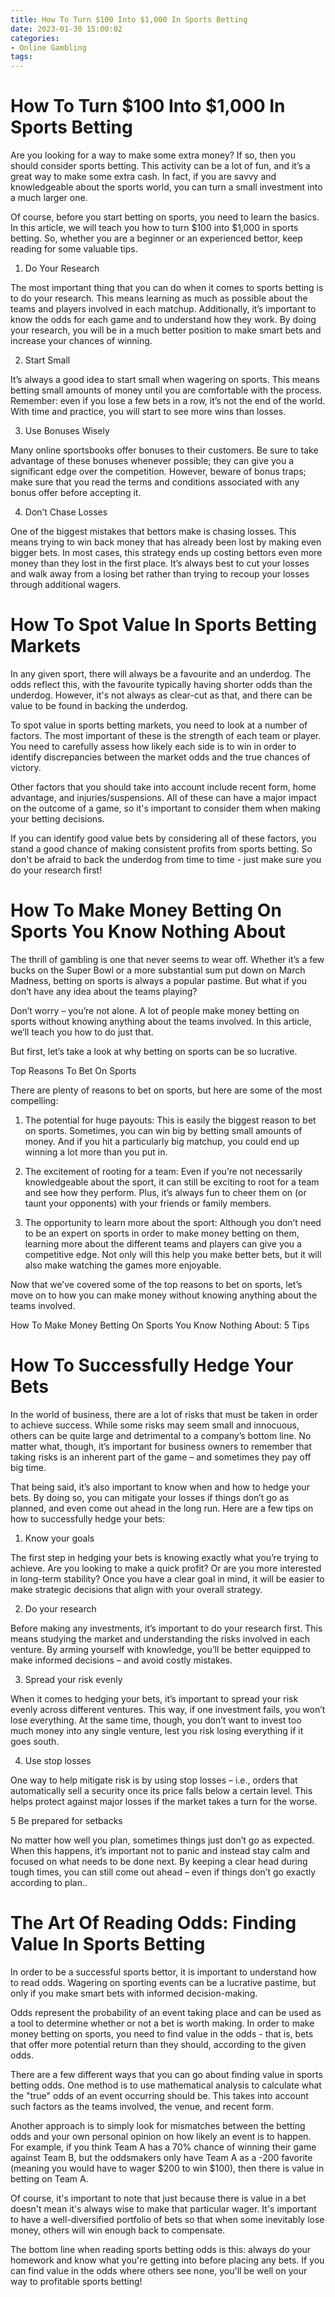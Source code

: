 ```yaml
---
title: How To Turn $100 Into $1,000 In Sports Betting
date: 2023-01-30 15:00:02
categories:
- Online Gambling
tags:
---
```



#  How To Turn $100 Into $1,000 In Sports Betting

Are you looking for a way to make some extra money? If so, then you should consider sports betting. This activity can be a lot of fun, and it’s a great way to make some extra cash. In fact, if you are savvy and knowledgeable about the sports world, you can turn a small investment into a much larger one.

Of course, before you start betting on sports, you need to learn the basics. In this article, we will teach you how to turn $100 into $1,000 in sports betting. So, whether you are a beginner or an experienced bettor, keep reading for some valuable tips.

1) Do Your Research

The most important thing that you can do when it comes to sports betting is to do your research. This means learning as much as possible about the teams and players involved in each matchup. Additionally, it’s important to know the odds for each game and to understand how they work. By doing your research, you will be in a much better position to make smart bets and increase your chances of winning.

2) Start Small

It’s always a good idea to start small when wagering on sports. This means betting small amounts of money until you are comfortable with the process. Remember: even if you lose a few bets in a row, it’s not the end of the world. With time and practice, you will start to see more wins than losses.

3) Use Bonuses Wisely

Many online sportsbooks offer bonuses to their customers. Be sure to take advantage of these bonuses whenever possible; they can give you a significant edge over the competition. However, beware of bonus traps; make sure that you read the terms and conditions associated with any bonus offer before accepting it.

4) Don’t Chase Losses

One of the biggest mistakes that bettors make is chasing losses. This means trying to win back money that has already been lost by making even bigger bets. In most cases, this strategy ends up costing bettors even more money than they lost in the first place. It’s always best to cut your losses and walk away from a losing bet rather than trying to recoup your losses through additional wagers.

#  How To Spot Value In Sports Betting Markets

In any given sport, there will always be a favourite and an underdog. The odds reflect this, with the favourite typically having shorter odds than the underdog. However, it's not always as clear-cut as that, and there can be value to be found in backing the underdog.

To spot value in sports betting markets, you need to look at a number of factors. The most important of these is the strength of each team or player. You need to carefully assess how likely each side is to win in order to identify discrepancies between the market odds and the true chances of victory.

Other factors that you should take into account include recent form, home advantage, and injuries/suspensions. All of these can have a major impact on the outcome of a game, so it's important to consider them when making your betting decisions.

If you can identify good value bets by considering all of these factors, you stand a good chance of making consistent profits from sports betting. So don't be afraid to back the underdog from time to time - just make sure you do your research first!

#  How To Make Money Betting On Sports You Know Nothing About

The thrill of gambling is one that never seems to wear off. Whether it’s a few bucks on the Super Bowl or a more substantial sum put down on March Madness, betting on sports is always a popular pastime. But what if you don’t have any idea about the teams playing?

Don’t worry – you’re not alone. A lot of people make money betting on sports without knowing anything about the teams involved. In this article, we’ll teach you how to do just that.

But first, let’s take a look at why betting on sports can be so lucrative.

Top Reasons To Bet On Sports

There are plenty of reasons to bet on sports, but here are some of the most compelling:

1) The potential for huge payouts: This is easily the biggest reason to bet on sports. Sometimes, you can win big by betting small amounts of money. And if you hit a particularly big matchup, you could end up winning a lot more than you put in.

2) The excitement of rooting for a team: Even if you’re not necessarily knowledgeable about the sport, it can still be exciting to root for a team and see how they perform. Plus, it’s always fun to cheer them on (or taunt your opponents) with your friends or family members.

3) The opportunity to learn more about the sport: Although you don’t need to be an expert on sports in order to make money betting on them, learning more about the different teams and players can give you a competitive edge. Not only will this help you make better bets, but it will also make watching the games more enjoyable.

Now that we’ve covered some of the top reasons to bet on sports, let’s move on to how you can make money without knowing anything about the teams involved.

How To Make Money Betting On Sports You Know Nothing About: 5 Tips

















#  How To Successfully Hedge Your Bets

In the world of business, there are a lot of risks that must be taken in order to achieve success. While some risks may seem small and innocuous, others can be quite large and detrimental to a company’s bottom line. No matter what, though, it’s important for business owners to remember that taking risks is an inherent part of the game – and sometimes they pay off big time.

That being said, it’s also important to know when and how to hedge your bets. By doing so, you can mitigate your losses if things don’t go as planned, and even come out ahead in the long run. Here are a few tips on how to successfully hedge your bets:

1. Know your goals

The first step in hedging your bets is knowing exactly what you’re trying to achieve. Are you looking to make a quick profit? Or are you more interested in long-term stability? Once you have a clear goal in mind, it will be easier to make strategic decisions that align with your overall strategy.

2. Do your research

Before making any investments, it’s important to do your research first. This means studying the market and understanding the risks involved in each venture. By arming yourself with knowledge, you’ll be better equipped to make informed decisions – and avoid costly mistakes.

3. Spread your risk evenly

When it comes to hedging your bets, it’s important to spread your risk evenly across different ventures. This way, if one investment fails, you won’t lose everything. At the same time, though, you don’t want to invest too much money into any single venture, lest you risk losing everything if it goes south.

4. Use stop losses

One way to help mitigate risk is by using stop losses – i.e., orders that automatically sell a security once its price falls below a certain level. This helps protect against major losses if the market takes a turn for the worse.

5 Be prepared for setbacks

No matter how well you plan, sometimes things just don’t go as expected. When this happens, it’s important not to panic and instead stay calm and focused on what needs to be done next. By keeping a clear head during tough times, you can still come out ahead – even if things don’t go exactly according to plan..

#  The Art Of Reading Odds: Finding Value In Sports Betting

In order to be a successful sports bettor, it is important to understand how to read odds. Wagering on sporting events can be a lucrative pastime, but only if you make smart bets with informed decision-making.

Odds represent the probability of an event taking place and can be used as a tool to determine whether or not a bet is worth making. In order to make money betting on sports, you need to find value in the odds - that is, bets that offer more potential return than they should, according to the given odds.

There are a few different ways that you can go about finding value in sports betting odds. One method is to use mathematical analysis to calculate what the "true" odds of an event occurring should be. This takes into account such factors as the teams involved, the venue, and recent form.

Another approach is to simply look for mismatches between the betting odds and your own personal opinion on how likely an event is to happen. For example, if you think Team A has a 70% chance of winning their game against Team B, but the oddsmakers only have Team A as a -200 favorite (meaning you would have to wager $200 to win $100), then there is value in betting on Team A.

Of course, it's important to note that just because there is value in a bet doesn't mean it's always wise to make that particular wager. It's important to have a well-diversified portfolio of bets so that when some inevitably lose money, others will win enough back to compensate.

The bottom line when reading sports betting odds is this: always do your homework and know what you're getting into before placing any bets. If you can find value in the odds where others see none, you'll be well on your way to profitable sports betting!